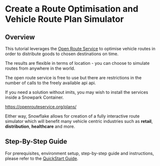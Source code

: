 # Create a Route Optimisation and Vehicle Route Plan Simulator

## Overview

This tutorial leverages the [Open Route Service](https://openrouteservice.org/) to optimise vehicle routes in order to distribute goods to chosen destinations on time.

The results are flexible in terms of location - you can choose to simulate routes from anywhere in the world.

The open route service is free to use but there are restrictions in the number of calls to the freely available api api.

If you need a solution  without imits, you may wish  to install the services inside a Snowpark Container.

https://openrouteservice.org/plans/

Either way, Snowflake allows for creation of a fully interactive route simulator which will benefit many vehicle centric industries such as **retail**, **distribution**, **healthcare** and more.

## Step-By-Step Guide

For prerequisites, environment setup, step-by-step guide and instructions, please refer to the [QuickStart Guide](https://quickstarts.snowflake.com/guide/Create-a-Route-Optimisation-and-Vehicle-Route-Plan-Simulator).




